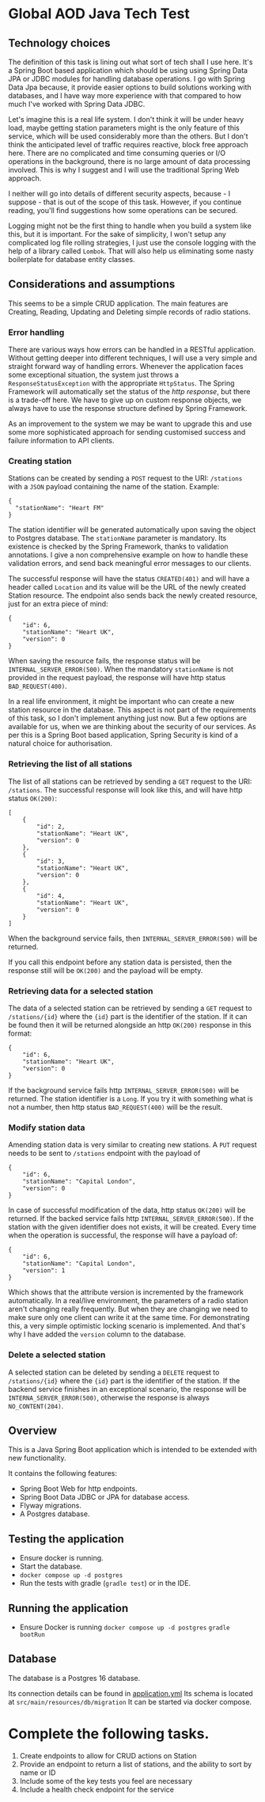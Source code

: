 # Global AOD Java Tech Test

## Technology choices

The definition of this task is lining out what sort of tech shall I use here. It's a Spring Boot based application which
should be using using Spring Data JPA or JDBC modules for handling database operations. I go with Spring Data Jpa
because, it provide easier options to build solutions working with databases, and I have way more experience with that
compared to how much I've worked with Spring Data JDBC.

Let's imagine this is a real life system. I don't think it will be under heavy load, maybe getting station parameters
might is the only feature of this service, which will be used considerably more than the others. But I don't think the
anticipated level of traffic requires reactive, block free approach here. There are no complicated and time consuming
queries or I/O operations in the background, there is no large amount of data processing involved. This is why I suggest
and I will use the traditional Spring Web approach.

I neither will go into details of different security aspects, because - I suppose - that is out of the scope of this
task. However, if you continue reading, you'll find suggestions how some operations can be secured.

Logging might not be the first thing to handle when you build a system like this, but it is important. For the sake of
simplicity, I won't setup any complicated log file rolling strategies, I just use the console logging with the help of a
library called `Lombok`. That will also help us eliminating some nasty boilerplate for database entity classes.

## Considerations and assumptions

This seems to be a simple CRUD application. The main features are Creating, Reading, Updating and Deleting simple
records of radio stations.

### Error handling

There are various ways how errors can be handled in a RESTful application. Without getting deeper into different
techniques, I will use a very simple and straight forward way of handling errors. Whenever the application faces some
exceptional situation, the system just throws a `ResponseStatusException` with the appropriate `HttpStatus`. The Spring
Framework will automatically set the status of the *http response*, but there is a trade-off here. We have to give up on
custom response objects, we always have to use the response structure defined by Spring Framework.

As an improvement to the system we may be want to upgrade this and use some more sophisticated approach for sending
customised success and failure information to API clients.

### Creating station

Stations can be created by sending a `POST` request to the URI: `/stations` with a `JSON` payload containing the name of
the station. Example:

```
{
  "stationName": "Heart FM"
}
```

The station identifier will be generated automatically upon saving the object to Postgres database. The `stationName`
parameter is mandatory. Its existence is checked by the Spring Framework, thanks to validation annotations. I give a
non comprehensive example on how to handle these validation errors, and send back meaningful error messages to
our clients.

The successful response will have the status `CREATED(401)` and will have a header called `Location` and its value will
be the URL of the newly created Station
resource. The endpoint also sends back the newly created resource, just for an extra piece of mind:

```
{
    "id": 6,
    "stationName": "Heart UK",
    "version": 0
}
```

When saving the resource fails, the response status will be `INTERNAL_SERVER_ERROR(500)`. When the
mandatory `stationName` is not provided in the request payload, the response will have http status `BAD_REQUEST(400)`.

In a real life environment, it might be important who can create a new station resource in the database. This aspect is
not part of the requirements of this task, so I don't implement anything just now. But a few options are available for
us, when we are thinking about the security of our services. As per this is a Spring Boot based application, Spring
Security is kind of a natural choice for authorisation.

### Retrieving the list of all stations

The list of all stations can be retrieved by sending a `GET` request to the URI: `/stations`. The successful response
will look like this, and will have http status `OK(200)`:

```
[
    {
        "id": 2,
        "stationName": "Heart UK",
        "version": 0
    },
    {
        "id": 3,
        "stationName": "Heart UK",
        "version": 0
    },
    {
        "id": 4,
        "stationName": "Heart UK",
        "version": 0
    }
]
```

When the background service fails, then `INTERNAL_SERVER_ERROR(500)` will be returned.

If you call this endpoint before any station data is persisted, then the response still will be `OK(200)`
and the payload will be empty.

### Retrieving data for a selected station

The data of a selected station can be retrieved by sending a `GET` request to `/stations/{id}` where the `{id}` part is
the identifier of the station. If it can be found then it will be returned alongside an http `OK(200)` response in this
format:

```
{
    "id": 6,
    "stationName": "Heart UK",
    "version": 0
}
```

If the background service fails http `INTERNAL_SERVER_ERROR(500)` will be returned. The station identifier is a `Long`.
If you try it with something what is not a number, then http status `BAD_REQUEST(400)` will be the result.

### Modify station data

Amending station data is very similar to creating new stations. A `PUT` request needs to be sent to `/stations`
endpoint with the payload of

```
{
    "id": 6,
    "stationName": "Capital London",
    "version": 0
}
```

In case of successful modification of the data, http status `OK(200)` will be returned. If the backed service fails
http `INTERNAL_SERVER_ERROR(500)`. If the station with the given identifier does not exists, it will be created. Every
time when the operation is successful, the response will have a payload of:

```
{
    "id": 6,
    "stationName": "Capital London",
    "version": 1
}
```

Which shows that the attribute version is incremented by the framework automatically. In a real/live environment, the
parameters of a radio station aren't changing really frequently. But when they are
changing we need to make sure only one client can write it at the same time. For demonstrating this, a very simple
optimistic locking scenario is implemented. And that's why I have added the `version` column to the database.

### Delete a selected station

A selected station can be deleted by sending a `DELETE` request to `/stations/{id}` where the `{id}` part is
the identifier of the station. If the backend service finishes in an exceptional scenario, the response will
be `INTERNA_SERVER_ERROR(500)`, otherwise the response is always `NO_CONTENT(204)`.

## Overview

This is a Java Spring Boot application which is intended to be extended with new functionality.

It contains the following features:

- Spring Boot Web for http endpoints.
- Spring Boot Data JDBC or JPA for database access.
- Flyway migrations.
- A Postgres database.

## Testing the application

- Ensure docker is running.
- Start the database.
- `docker compose up -d postgres`
- Run the tests with gradle (`gradle test`) or in the IDE.

## Running the application

- Ensure Docker is running
  `docker compose up -d postgres`
  `gradle bootRun`

## Database

The database is a Postgres 16 database.

Its connection details can be found in [application.yml](src/main/resources/application.yml)
Its schema is located at `src/main/resources/db/migration`
It can be started via docker compose.

# Complete the following tasks.

1. Create endpoints to allow for CRUD actions on Station
2. Provide an endpoint to return a list of stations, and the ability to sort by name or ID
3. Include some of the key tests you feel are necessary
4. Include a health check endpoint for the service
